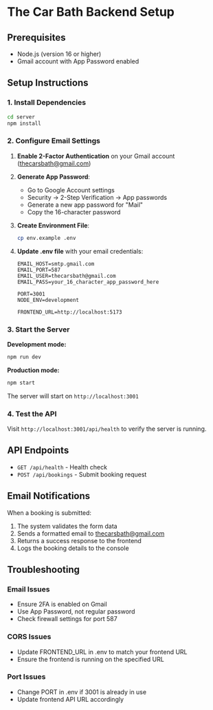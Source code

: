 # The Car Bath Backend Setup

## Prerequisites
- Node.js (version 16 or higher)
- Gmail account with App Password enabled

## Setup Instructions

### 1. Install Dependencies
```bash
cd server
npm install
```

### 2. Configure Email Settings

1. **Enable 2-Factor Authentication** on your Gmail account (thecarsbath@gmail.com)

2. **Generate App Password**:
   - Go to Google Account settings
   - Security → 2-Step Verification → App passwords
   - Generate a new app password for "Mail"
   - Copy the 16-character password

3. **Create Environment File**:
   ```bash
   cp env.example .env
   ```

4. **Update .env file** with your email credentials:
   ```
   EMAIL_HOST=smtp.gmail.com
   EMAIL_PORT=587
   EMAIL_USER=thecarsbath@gmail.com
   EMAIL_PASS=your_16_character_app_password_here
   
   PORT=3001
   NODE_ENV=development
   
   FRONTEND_URL=http://localhost:5173
   ```

### 3. Start the Server

**Development mode:**
```bash
npm run dev
```

**Production mode:**
```bash
npm start
```

The server will start on `http://localhost:3001`

### 4. Test the API

Visit `http://localhost:3001/api/health` to verify the server is running.

## API Endpoints

- `GET /api/health` - Health check
- `POST /api/bookings` - Submit booking request

## Email Notifications

When a booking is submitted:
1. The system validates the form data
2. Sends a formatted email to thecarsbath@gmail.com
3. Returns a success response to the frontend
4. Logs the booking details to the console

## Troubleshooting

### Email Issues
- Ensure 2FA is enabled on Gmail
- Use App Password, not regular password
- Check firewall settings for port 587

### CORS Issues
- Update FRONTEND_URL in .env to match your frontend URL
- Ensure the frontend is running on the specified URL

### Port Issues
- Change PORT in .env if 3001 is already in use
- Update frontend API URL accordingly


